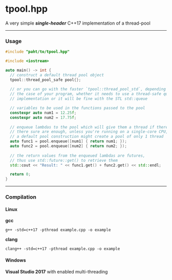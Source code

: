 # tpool.hpp
A very simple ***single-header*** C++17 implementation of a thread-pool

---

### Usage
```cpp
#include "paht/to/tpool.hpp"

#include <iostream>

auto main() -> int {
  // construct a default thread pool object
  tpool::thread_pool_safe pool{};
  
  // or you can go with the faster `tpool::thread_pool_std`, depending on 
  // the case of your program, whether it needs to use a thread-safe queue 
  // implementation or it will be fine with the STL std::queue

  // variables to be used in the functions passed to the pool
  constexpr auto num1 = 12.25f;
  constexpr auto num2 = 17.75f;
  
  // enqueue lambdas to the pool which will give them a thread if there's any unused threads left
  // there sure are enough, unless you're running on a single-core CPU, where 
  // a default pool construction might create a pool of only 1 thread
  auto func1 = pool.enqueue([num1] { return num1; });
  auto func2 = pool.enqueue([num2] { return num2; });
  
  // the return values from the enqueued lambdas are futures, 
  // thus use std::future::get() to retrieve them
  std::cout << "Result: " << func1.get() + func2.get() << std::endl;

  return 0;
}
```

---

### Compilation
#### Linux
**gcc**
```
g++ -std=c++17 -pthread example.cpp -o example
```
**clang**
```
clang++ -std=c++17 -pthread example.cpp -o example
```
#### Windows
**Visual Studio 2017** with enabled multi-threading
